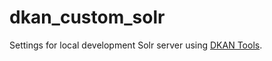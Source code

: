 # dkan_custom_solr
Settings for local development Solr server using [DKAN Tools](https://github.com/GetDKAN/dkan-tools).

